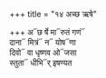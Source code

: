 +++
title = "१४ अच्छ ऋषे"

+++
अ᳓छ र्षे मा᳓रुतं गणं᳓  
दाना᳓ मित्रं᳓ न᳓ योष᳓णा  
दिवो᳓ वा धृष्णव ओ᳓जसा  
स्तुता᳓ धीभि᳓र् इषण्यत